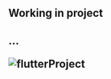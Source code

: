 <h2>Working in project<h2>...


![flutterProject](https://user-images.githubusercontent.com/98491571/159301049-9fa5692d-d950-410a-bee6-72e11cdb67db.png)
